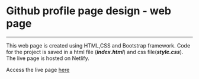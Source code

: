 # Github profile page design - web page

---

This web page is created using HTML,CSS and Bootstrap framework. Code for the project is saved in a html file (**_index.html_**) and css file(**_style.css_**). The live page is hosted on Netlify.

Access the live page [here](https://github-design-tech.netlify.app/)

